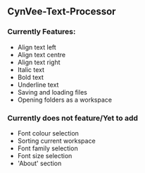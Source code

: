 ## CynVee-Text-Processor

### Currently Features:
- Align text left
- Align text centre
- Align text right
- Italic text
- Bold text
- Underline text
- Saving and loading files
- Opening folders as a workspace

### Currently does not feature/Yet to add
- Font colour selection
- Sorting current workspace
- Font family selection
- Font size selection
- 'About' section